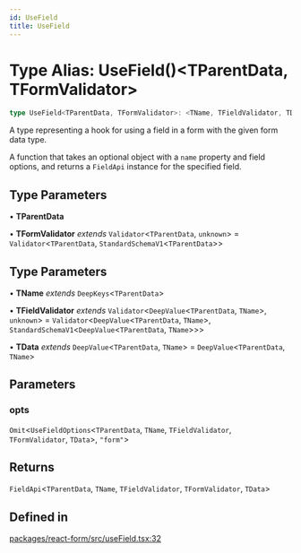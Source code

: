 ```yaml
---
id: UseField
title: UseField
---
```


# Type Alias: UseField()\<TParentData, TFormValidator\>

```ts
type UseField<TParentData, TFormValidator>: <TName, TFieldValidator, TData>(opts) => FieldApi<TParentData, TName, TFieldValidator, TFormValidator, TData>;
```

A type representing a hook for using a field in a form with the given form data type.

A function that takes an optional object with a `name` property and field options, and returns a `FieldApi` instance for the specified field.

## Type Parameters

• **TParentData**

• **TFormValidator** *extends* `Validator`\<`TParentData`, `unknown`\> = `Validator`\<`TParentData`, `StandardSchemaV1`\<`TParentData`\>\>

## Type Parameters

• **TName** *extends* `DeepKeys`\<`TParentData`\>

• **TFieldValidator** *extends* `Validator`\<`DeepValue`\<`TParentData`, `TName`\>, `unknown`\> = `Validator`\<`DeepValue`\<`TParentData`, `TName`\>, `StandardSchemaV1`\<`DeepValue`\<`TParentData`, `TName`\>\>\>

• **TData** *extends* `DeepValue`\<`TParentData`, `TName`\> = `DeepValue`\<`TParentData`, `TName`\>

## Parameters

### opts

`Omit`\<`UseFieldOptions`\<`TParentData`, `TName`, `TFieldValidator`, `TFormValidator`, `TData`\>, `"form"`\>

## Returns

`FieldApi`\<`TParentData`, `TName`, `TFieldValidator`, `TFormValidator`, `TData`\>

## Defined in

[packages/react-form/src/useField.tsx:32](https://github.com/TanStack/form/blob/main/packages/react-form/src/useField.tsx#L32)
